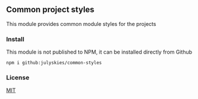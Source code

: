 ## Common project styles

This module provides common module styles for the projects

### Install

This module is not published to NPM, it can be installed directly from Github

```shell script
npm i github:julyskies/common-styles
```

### License

[MIT](./LICENSE.md)

